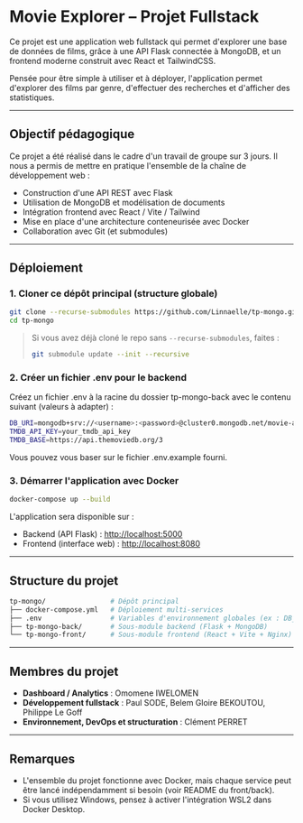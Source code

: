 # Movie Explorer – Projet Fullstack

Ce projet est une application web fullstack qui permet d'explorer une base de données de films, grâce à une API Flask connectée à MongoDB, et un frontend moderne construit avec React et TailwindCSS.

Pensée pour être simple à utiliser et à déployer, l'application permet d'explorer des films par genre, d'effectuer des recherches et d'afficher des statistiques.

---

## Objectif pédagogique

Ce projet a été réalisé dans le cadre d'un travail de groupe sur 3 jours. Il nous a permis de mettre en pratique l'ensemble de la chaîne de développement web :

- Construction d'une API REST avec Flask
- Utilisation de MongoDB et modélisation de documents
- Intégration frontend avec React / Vite / Tailwind
- Mise en place d'une architecture conteneurisée avec Docker
- Collaboration avec Git (et submodules)

---

## Déploiement

### 1. Cloner ce dépôt principal (structure globale)

```bash
git clone --recurse-submodules https://github.com/Linnaelle/tp-mongo.git
cd tp-mongo
```

> Si vous avez déjà cloné le repo sans `--recurse-submodules`, faites :
>
> ```bash
> git submodule update --init --recursive
> ```

### 2. Créer un fichier .env pour le backend

Créez un fichier .env à la racine du dossier tp-mongo-back avec le contenu suivant (valeurs à adapter) :

```bash
DB_URI=mongodb+srv://<username>:<password>@cluster0.mongodb.net/movie-app?retryWrites=true&w=majority
TMDB_API_KEY=your_tmdb_api_key
TMDB_BASE=https://api.themoviedb.org/3
```

Vous pouvez vous baser sur le fichier .env.example fourni.

### 3. Démarrer l'application avec Docker

```bash
docker-compose up --build
```

L'application sera disponible sur :

- Backend (API Flask) : [http://localhost:5000](http://localhost:5000)
- Frontend (interface web) : [http://localhost:8080](http://localhost:8080)

---

## Structure du projet

```bash
tp-mongo/                # Dépôt principal
├── docker-compose.yml   # Déploiement multi-services
├── .env                 # Variables d'environnement globales (ex : DB_URI)
├── tp-mongo-back/       # Sous-module backend (Flask + MongoDB)
└── tp-mongo-front/      # Sous-module frontend (React + Vite + Nginx)
```

---

## Membres du projet

- **Dashboard / Analytics** : Omomene IWELOMEN
- **Développement fullstack** : Paul SODE, Belem Gloire BEKOUTOU, Philippe Le Goff
- **Environnement, DevOps et structuration** : Clément PERRET

---

## Remarques

- L'ensemble du projet fonctionne avec Docker, mais chaque service peut être lancé indépendamment si besoin (voir README du front/back).
- Si vous utilisez Windows, pensez à activer l'intégration WSL2 dans Docker Desktop.

